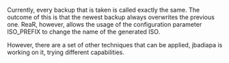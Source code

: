 Currently, every backup that is taken is called exactly the same. The outcome of this is that the newest backup always overwrites the previous one. ReaR, however, allows the usage of the configuration parameter ISO_PREFIX to change the name of the generated ISO. 

However, there are a set of other techniques that can be applied, jbadiapa is working on it, trying different capabilities.
